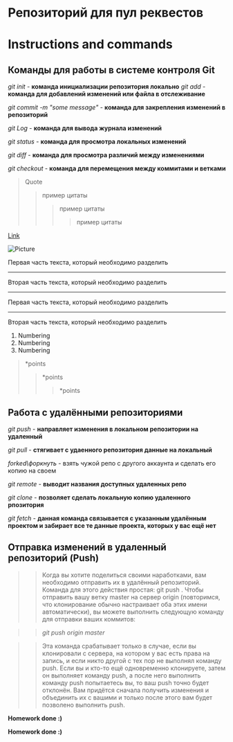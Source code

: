# Репозиторий для пул реквестов

# Instructions and commands

## Команды для работы в системе контроля Git

*git init* - **команда инициализации репозитория локально**
*git add* - **команда для добавлений изменений или файла в отслеживание**

*git commit -m "some message"* - **команда для закрепления изменений в репозиторий**

*git Log* - **команда для вывода журнала изменений**

*git status* - **команда для просмотра локальных изменений**

*git diff* - **команда для просмотра различий между изменениями**

*git checkout* - **команда для перемещения между коммитами и ветками**

>Quote
>>пример цитаты
>>>пример цитаты
>>>>пример цитаты

[Link](https://gist.github.com/Jekins/2bf2d0638163f1294637#Links)

![Picture](123.jpg)

Первая часть текста, который необходимо разделить
***
Вторая часть текста, который необходимо разделить
***

Первая часть текста, который необходимо разделить
___
Вторая часть текста, который необходимо разделить

1. Numbering
2. Numbering
3. Numbering

>*points
>>*points
>>>*points

## Работа с удалёнными репозиториями

*git push* - **направляет изменения в локальном репозитории на удаленный**

*git pull* - **стягивает с удаенного репозитория данные на локальный**

*forked\форкнуть* - взять чужой репо с другого аккаунта и сделать его копию на своем

*git remote* - **выводит названия доступных удаленных репо**

*git clone* - **позволяет сделать локальную копию удаленного рпозитория**

*git fetch* - **данная команда связывается с указанным удалённым проектом и забирает все те данные проекта, которых у вас ещё нет**

## Отправка изменений в удаленный репозиторий (Push)

>>Когда вы хотите поделиться своими наработками, вам необходимо отправить их в удалённый репозиторий. Команда для этого действия простая: git push <remote-name> <branch-name>. Чтобы отправить вашу ветку master на сервер origin (повторимся, что клонирование обычно настраивает оба этих имени автоматически), вы можете выполнить следующую команду для отправки ваших коммитов:

>>*git push origin master*

>>Эта команда срабатывает только в случае, если вы клонировали с сервера, на котором у вас есть права на запись, и если никто другой с тех пор не выполнял команду push. Если вы и кто-то ещё одновременно клонируете, затем он выполняет команду push, а после него выполнить команду push попытаетесь вы, то ваш push точно будет отклонён. Вам придётся сначала получить изменения и объединить их с вашими и только после этого вам будет позволено выполнить push.

**Homework done :)**

**Homework done :)**